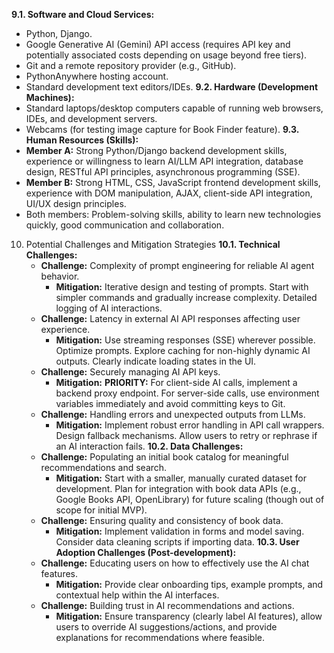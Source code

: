 **9.1. Software and Cloud Services:**
*   Python, Django.
*   Google Generative AI (Gemini) API access (requires API key and potentially associated costs depending on usage beyond free tiers).
*   Git and a remote repository provider (e.g., GitHub).
*   PythonAnywhere hosting account.
*   Standard development text editors/IDEs.
**9.2. Hardware (Development Machines):**
*   Standard laptops/desktop computers capable of running web browsers, IDEs, and development servers.
*   Webcams (for testing image capture for Book Finder feature).
**9.3. Human Resources (Skills):**
*   **Member A:** Strong Python/Django backend development skills, experience or willingness to learn AI/LLM API integration, database design, RESTful API principles, asynchronous programming (SSE).
*   **Member B:** Strong HTML, CSS, JavaScript frontend development skills, experience with DOM manipulation, AJAX, client-side API integration, UI/UX design principles.
*   Both members: Problem-solving skills, ability to learn new technologies quickly, good communication and collaboration.
10. Potential Challenges and Mitigation Strategies
**10.1. Technical Challenges:**
    *   **Challenge:** Complexity of prompt engineering for reliable AI agent behavior.
        *   **Mitigation:** Iterative design and testing of prompts. Start with simpler commands and gradually increase complexity. Detailed logging of AI interactions.
    *   **Challenge:** Latency in external AI API responses affecting user experience.
        *   **Mitigation:** Use streaming responses (SSE) wherever possible. Optimize prompts. Explore caching for non-highly dynamic AI outputs. Clearly indicate loading states in the UI.
    *   **Challenge:** Securely managing AI API keys.
        *   **Mitigation:** **PRIORITY:** For client-side AI calls, implement a backend proxy endpoint. For server-side calls, use environment variables immediately and avoid committing keys to Git.
    *   **Challenge:** Handling errors and unexpected outputs from LLMs.
        *   **Mitigation:** Implement robust error handling in API call wrappers. Design fallback mechanisms. Allow users to retry or rephrase if an AI interaction fails.
**10.2. Data Challenges:**
    *   **Challenge:** Populating an initial book catalog for meaningful recommendations and search.
        *   **Mitigation:** Start with a smaller, manually curated dataset for development. Plan for integration with book data APIs (e.g., Google Books API, OpenLibrary) for future scaling (though out of scope for initial MVP).
    *   **Challenge:** Ensuring quality and consistency of book data.
        *   **Mitigation:** Implement validation in forms and model saving. Consider data cleaning scripts if importing data.
**10.3. User Adoption Challenges (Post-development):**
    *   **Challenge:** Educating users on how to effectively use the AI chat features.
        *   **Mitigation:** Provide clear onboarding tips, example prompts, and contextual help within the AI interfaces.
    *   **Challenge:** Building trust in AI recommendations and actions.
        *   **Mitigation:** Ensure transparency (clearly label AI features), allow users to override AI suggestions/actions, and provide explanations for recommendations where feasible.
